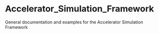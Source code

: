 # Accelerator_Simulation_Framework
General documentation and examples for the Accelerator Simulation Framework
